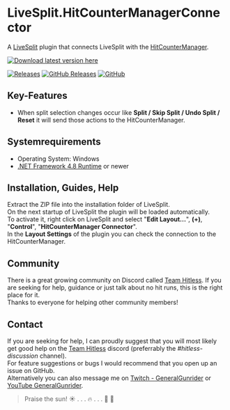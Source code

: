 # LiveSplit.HitCounterManagerConnector

A [LiveSplit](http://livesplit.org/) plugin that connects LiveSplit with the [HitCounterManager](https://github.com/topeterk/HitCounterManager).

[![Download latest version here](https://img.shields.io/badge/-Download%20latest%20version%20here-brightgreen?longCache=true&style=for-the-badge)](../../releases/latest)

[![Releases](https://img.shields.io/github/release/topeterk/LiveSplit.HitCounterManagerConnector.svg?label=Latest%20release:&longCache=true&style=for-the-badge&colorB=0088FF)](../../releases/latest)
[![GitHub Releases](https://img.shields.io/github/downloads/topeterk/LiveSplit.HitCounterManagerConnector/total.svg?label=Downloads:&longCache=true&style=for-the-badge&colorB=0088FF)](../../releases)
[![GitHub](https://img.shields.io/github/license/topeterk/LiveSplit.HitCounterManagerConnector.svg?label=License:&longCache=true&style=for-the-badge&colorB=0088FF)](LICENSE)

## Key-Features

* When split selection changes occur like **Split / Skip Split / Undo Split / Reset** it will send those actions to the HitCounterManager.

## Systemrequirements
* Operating System: Windows
* [.NET Framework 4.8 Runtime](https://dotnet.microsoft.com/en-us/download/dotnet-framework/net48) or newer

## Installation, Guides, Help
Extract the ZIP file into the installation folder of LiveSplit.  
On the next startup of LiveSplit the plugin will be loaded automatically.  
To activate it, right click on LiveSplit and select "**Edit Layout...**", **(+)**, "**Control**", "**HitCounterManager Connector**".  
In the **Layout Settings** of the plugin you can check the connection to the HitCounterManager.

## Community
There is a great growing community on Discord called [Team Hitless](https://discord.gg/4E7cSK7).
If you are seeking for help, guidance or just talk about no hit runs, this is the right place for it.  
Thanks to everyone for helping other community members!

## Contact
If you are seeking for help, I can proudly suggest that you will most likely get good help on the [Team Hitless](https://discord.gg/4E7cSK7) discord (preferrably the _#hitless-discussion_ channel).  
For feature suggestions or bugs I would recommend that you open up an issue on GitHub.  
Alternatively you can also message me on [Twitch - GeneralGunrider](https://www.twitch.tv/generalgunrider) or [YouTube GeneralGunrider](https://www.youtube.com/watch?v=iXGExlS4xeM&list=PLvBCl9o55PB7BYB7vXVxQuP5J27X_XXzm).

  
> Praise the sun!  :sunny: . . . :fire: . . .  :running: :dash: 
